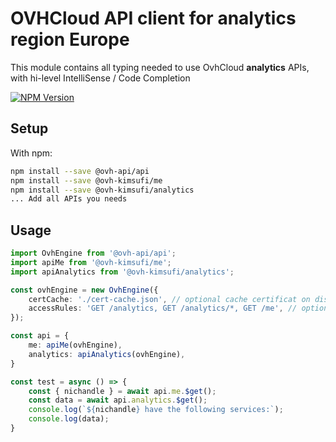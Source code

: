 # OVHCloud API client for **analytics** region Europe

This module contains all typing needed to use OvhCloud **analytics** APIs, with hi-level IntelliSense / Code Completion

[![NPM Version](https://img.shields.io/npm/v/@ovh-kimsufi/analytics.svg?style=flat)](https://www.npmjs.org/package/@ovh-kimsufi/analytics)

## Setup

With npm:

```bash
npm install --save @ovh-api/api
npm install --save @ovh-kimsufi/me
npm install --save @ovh-kimsufi/analytics
... Add all APIs you needs
```

## Usage

```typescript
import OvhEngine from '@ovh-api/api';
import apiMe from '@ovh-kimsufi/me';
import apiAnalytics from '@ovh-kimsufi/analytics';

const ovhEngine = new OvhEngine({ 
    certCache: './cert-cache.json', // optional cache certificat on disk.
    accessRules: 'GET /analytics, GET /analytics/*, GET /me', // optional limit the requested privileges.
});

const api = {
    me: apiMe(ovhEngine),
    analytics: apiAnalytics(ovhEngine),
}

const test = async () => {
    const { nichandle } = await api.me.$get();
    const data = await api.analytics.$get();
    console.log(`${nichandle} have the following services:`);
    console.log(data);
}
```
